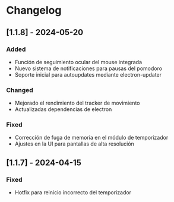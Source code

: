 # Changelog

## [1.1.8] - 2024-05-20

### Added

- Función de seguimiento ocular del mouse integrada
- Nuevo sistema de notificaciones para pausas del pomodoro
- Soporte inicial para autoupdates mediante electron-updater

### Changed

- Mejorado el rendimiento del tracker de movimiento
- Actualizadas dependencias de electron

### Fixed

- Corrección de fuga de memoria en el módulo de temporizador
- Ajustes en la UI para pantallas de alta resolución

## [1.1.7] - 2024-04-15

### Fixed

- Hotfix para reinicio incorrecto del temporizador
